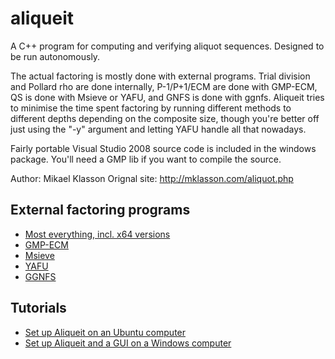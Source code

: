 # aliqueit
A C++ program for computing and verifying aliquot sequences. Designed to be run autonomously.

The actual factoring is mostly done with external programs. Trial division and Pollard rho are done internally, P-1/P+1/ECM are done with GMP-ECM, QS is done with Msieve or YAFU, and GNFS is done with ggnfs. Aliqueit tries to minimise the time spent factoring by running different methods to different depths depending on the composite size, though you're better off just using the "-y" argument and letting YAFU handle all that nowadays.

Fairly portable Visual Studio 2008 source code is included in the windows package. You'll need a GMP lib if you want to compile the source.

Author: Mikael Klasson
Orignal site: http://mklasson.com/aliquot.php

## External factoring programs

* [Most everything, incl. x64 versions](http://gilchrist.ca/jeff/factoring/)
* [GMP-ECM](http://gforge.inria.fr/projects/ecm/)
* [Msieve](http://sourceforge.net/projects/msieve/)
* [YAFU](http://sourceforge.net/projects/yafu/)
* [GGNFS](http://sourceforge.net/projects/ggnfs/)

## Tutorials

* [Set up Aliqueit on an Ubuntu computer](http://www.starreloaders.com/edhall/AliWin/AliqueitLinstall.html)
* [Set up Aliqueit and a GUI on a Windows computer](http://www.starreloaders.com/edhall/AliWin/AliWin.html)
